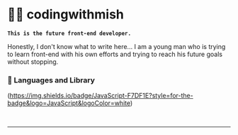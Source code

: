 # 🏄‍♂️ codingwithmish

**`This is the future front-end developer.`**

Honestly, I don't know what to write here... I am a young man who is trying to learn front-end with his own efforts and trying to reach his future goals without stopping.

### 🍕 Languages and Library

(https://img.shields.io/badge/JavaScript-F7DF1E?style=for-the-badge&logo=JavaScript&logoColor=white)

<br />

---
